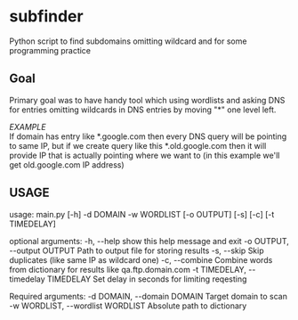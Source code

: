# subfinder
Python script to find subdomains omitting wildcard and for some programming practice

## Goal
Primary goal was to have handy tool which using wordlists and asking DNS for entries omitting wildcards in DNS entries by moving "*" one level left.

*EXAMPLE*\
If domain has entry like *.google.com then every DNS query will be pointing to same IP, but if we create query like this *.old.google.com then it will provide IP that is actually pointing where we want to (in this example we'll get old.google.com IP address)

## USAGE

usage: main.py [-h] -d DOMAIN -w WORDLIST [-o OUTPUT] [-s] [-c] [-t TIMEDELAY]

optional arguments:
  -h, --help            show this help message and exit
  -o OUTPUT, --output OUTPUT
                        Path to output file for storing results
  -s, --skip            Skip duplicates (like same IP as wildcard one)
  -c, --combine         Combine words from dictionary for results like qa.ftp.domain.com
  -t TIMEDELAY, --timedelay TIMEDELAY
                        Set delay in seconds for limiting reqesting

Required arguments:
  -d DOMAIN, --domain DOMAIN
                        Target domain to scan
  -w WORDLIST, --wordlist WORDLIST
                        Absolute path to dictionary